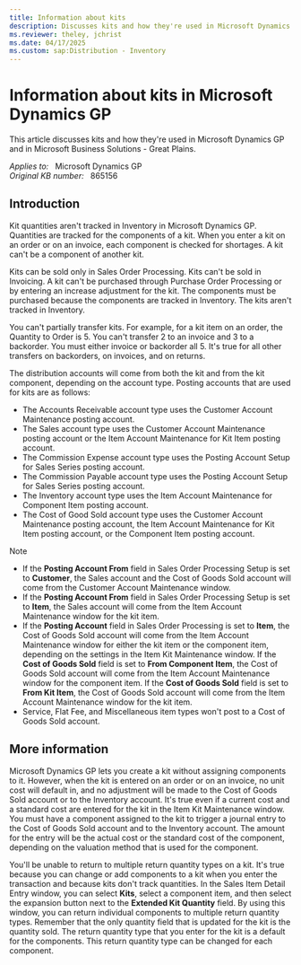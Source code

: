 ```yaml
---
title: Information about kits
description: Discusses kits and how they're used in Microsoft Dynamics GP and in Microsoft Business Solutions - Great Plains.
ms.reviewer: theley, jchrist
ms.date: 04/17/2025
ms.custom: sap:Distribution - Inventory
---
```

# Information about kits in Microsoft Dynamics GP

This article discusses kits and how they're used in Microsoft Dynamics GP and in Microsoft Business Solutions - Great Plains.

_Applies to:_ &nbsp; Microsoft Dynamics GP  
_Original KB number:_ &nbsp; 865156

## Introduction

Kit quantities aren't tracked in Inventory in Microsoft Dynamics GP. Quantities are tracked for the components of a kit. When you enter a kit on an order or on an invoice, each component is checked for shortages. A kit can't be a component of another kit.

Kits can be sold only in Sales Order Processing. Kits can't be sold in Invoicing. A kit can't be purchased through Purchase Order Processing or by entering an increase adjustment for the kit. The components must be purchased because the components are tracked in Inventory. The kits aren't tracked in Inventory.

You can't partially transfer kits. For example, for a kit item on an order, the Quantity to Order is 5. You can't transfer 2 to an invoice and 3 to a backorder. You must either invoice or backorder all 5. It's true for all other transfers on backorders, on invoices, and on returns.

The distribution accounts will come from both the kit and from the kit component, depending on the account type. Posting accounts that are used for kits are as follows:

- The Accounts Receivable account type uses the Customer Account Maintenance posting account.
- The Sales account type uses the Customer Account Maintenance posting account or the Item Account Maintenance for Kit Item posting account.
- The Commission Expense account type uses the Posting Account Setup for Sales Series posting account.
- The Commission Payable account type uses the Posting Account Setup for Sales Series posting account.
- The Inventory account type uses the Item Account Maintenance for Component Item posting account.
- The Cost of Good Sold account type uses the Customer Account Maintenance posting account, the Item Account Maintenance for Kit Item posting account, or the Component Item posting account.

> [!NOTE]
>
> - If the **Posting Account From** field in Sales Order Processing Setup is set to **Customer**, the Sales account and the Cost of Goods Sold account will come from the Customer Account Maintenance window.
> - If the **Posting Account From** field in Sales Order Processing Setup is set to **Item**, the Sales account will come from the Item Account Maintenance window for the kit item.
> - If the **Posting Account** field in Sales Order Processing is set to **Item**, the Cost of Goods Sold account will come from the Item Account Maintenance window for either the kit item or the component item, depending on the settings in the Item Kit Maintenance window. If the **Cost of Goods Sold** field is set to **From Component Item**, the Cost of Goods Sold account will come from the Item Account Maintenance window for the component item. If the **Cost of Goods Sold** field is set to **From Kit Item**, the Cost of Goods Sold account will come from the Item Account Maintenance window for the kit item.
> - Service, Flat Fee, and Miscellaneous item types won't post to a Cost of Goods Sold account.

## More information

Microsoft Dynamics GP lets you create a kit without assigning components to it. However, when the kit is entered on an order or on an invoice, no unit cost will default in, and no adjustment will be made to the Cost of Goods Sold account or to the Inventory account. It's true even if a current cost and a standard cost are entered for the kit in the Item Kit Maintenance window. You must have a component assigned to the kit to trigger a journal entry to the Cost of Goods Sold account and to the Inventory account. The amount for the entry will be the actual cost or the standard cost of the component, depending on the valuation method that is used for the component.

You'll be unable to return to multiple return quantity types on a kit. It's true because you can change or add components to a kit when you enter the transaction and because kits don't track quantities. In the Sales Item Detail Entry window, you can select **Kits**, select a component item, and then select the expansion button next to the **Extended Kit Quantity** field. By using this window, you can return individual components to multiple return quantity types. Remember that the only quantity field that is updated for the kit is the quantity sold. The return quantity type that you enter for the kit is a default for the components. This return quantity type can be changed for each component.
